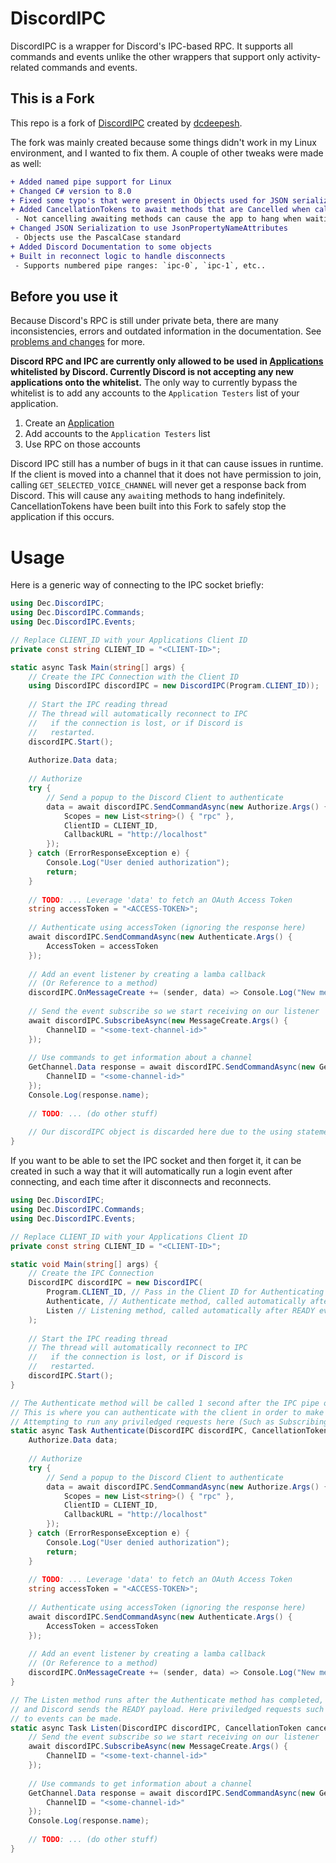 # DiscordIPC
DiscordIPC is a wrapper for Discord's IPC-based RPC. It supports all commands and events unlike the other wrappers that support only activity-related commands and events.

## This is a Fork
This repo is a fork of [DiscordIPC](https://www.github.com/dcdeepesh/DiscordIPC) created by [dcdeepesh](https://www.github.com/dcdeepesh).

The fork was mainly created because some things didn't work in my Linux environment, and I wanted to fix them. A couple of other tweaks were made as well:

```diff
+ Added named pipe support for Linux
+ Changed C# version to 8.0
+ Fixed some typo's that were present in Objects used for JSON serialization
+ Added CancellationTokens to await methods that are Cancelled when calling .Dispose() on the IPC Client
 - Not cancelling awaiting methods can cause the app to hang when waiting for ipc messages
+ Changed JSON Serialization to use JsonPropertyNameAttributes
 - Objects use the PascalCase standard
+ Added Discord Documentation to some objects
+ Built in reconnect logic to handle disconnects
 - Supports numbered pipe ranges: `ipc-0`, `ipc-1`, etc..
```

## Before you use it
Because Discord's RPC is still under private beta, there are many inconsistencies, errors and outdated information in the documentation. See [problems and changes](#problems-and-changes) for more.

**Discord RPC and IPC are currently only allowed to be used in [Applications](https://discord.com/developers/applications) whitelisted by Discord. Currently Discord is not accepting any new applications onto the whitelist.** The only way to currently bypass the whitelist is to add any accounts to the `Application Testers` list of your application.
1) Create an [Application](https://discord.com/developers/applications)
2) Add accounts to the `Application Testers` list
3) Use RPC on those accounts

Discord IPC still has a number of bugs in it that can cause issues in runtime. If the client is moved into a channel that it does not have permission to join, calling `GET_SELECTED_VOICE_CHANNEL` will never get a response back from Discord. This will cause any `await`ing methods to hang indefinitely. CancellationTokens have been built into this Fork to safely stop the application if this occurs.

# Usage
Here is a generic way of connecting to the IPC socket briefly:
```c#
using Dec.DiscordIPC;
using Dec.DiscordIPC.Commands;
using Dec.DiscordIPC.Events;

// Replace CLIENT_ID with your Applications Client ID
private const string CLIENT_ID = "<CLIENT-ID>";

static async Task Main(string[] args) {
    // Create the IPC Connection with the Client ID
    using DiscordIPC discordIPC = new DiscordIPC(Program.CLIENT_ID));
    
    // Start the IPC reading thread
    // The thread will automatically reconnect to IPC
    //   if the connection is lost, or if Discord is
    //   restarted.
    discordIPC.Start();
    
    Authorize.Data data;
    
    // Authorize
    try {
        // Send a popup to the Discord Client to authenticate
        data = await discordIPC.SendCommandAsync(new Authorize.Args() {
            Scopes = new List<string>() { "rpc" },
            ClientID = CLIENT_ID,
            CallbackURL = "http://localhost"
        });
    } catch (ErrorResponseException e) {
        Console.Log("User denied authorization");
        return;
    }
    
    // TODO: ... Leverage 'data' to fetch an OAuth Access Token
    string accessToken = "<ACCESS-TOKEN>";
    
    // Authenticate using accessToken (ignoring the response here)
    await discordIPC.SendCommandAsync(new Authenticate.Args() {
        AccessToken = accessToken
    });
    
    // Add an event listener by creating a lamba callback
    // (Or Reference to a method)
    discordIPC.OnMessageCreate += (sender, data) => Console.Log("New message!");
    
    // Send the event subscribe so we start receiving on our listener
    await discordIPC.SubscribeAsync(new MessageCreate.Args() {
        ChannelID = "<some-text-channel-id>"
    });
    
    // Use commands to get information about a channel
    GetChannel.Data response = await discordIPC.SendCommandAsync(new GetChannel.Args() {
        ChannelID = "<some-channel-id>"
    });
    Console.Log(response.name);
    
    // TODO: ... (do other stuff)
    
    // Our discordIPC object is discarded here due to the using statement
}
```

If you want to be able to set the IPC socket and then forget it, it can be created in such a way that it will automatically run a login event after connecting, and each time after it disconnects and reconnects.

```c#
using Dec.DiscordIPC;
using Dec.DiscordIPC.Commands;
using Dec.DiscordIPC.Events;

// Replace CLIENT_ID with your Applications Client ID
private const string CLIENT_ID = "<CLIENT-ID>";

static void Main(string[] args) {
    // Create the IPC Connection
    DiscordIPC discordIPC = new DiscordIPC(
        Program.CLIENT_ID, // Pass in the Client ID for Authenticating
        Authenticate, // Authenticate method, called automatically after connecting
        Listen // Listening method, called automatically after READY event received
    );
    
    // Start the IPC reading thread
    // The thread will automatically reconnect to IPC
    //   if the connection is lost, or if Discord is
    //   restarted.
    discordIPC.Start();
}

// The Authenticate method will be called 1 second after the IPC pipe opens
// This is where you can authenticate with the client in order to make priviledged requests
// Attempting to run any priviledged requests here (Such as Subscribing to Events) will hang
static async Task Authenticate(DiscordIPC discordIPC, CancellationToken cancellationToken) {
    Authorize.Data data;
    
    // Authorize
    try {
        // Send a popup to the Discord Client to authenticate
        data = await discordIPC.SendCommandAsync(new Authorize.Args() {
            Scopes = new List<string>() { "rpc" },
            ClientID = CLIENT_ID,
            CallbackURL = "http://localhost"
        });
    } catch (ErrorResponseException e) {
        Console.Log("User denied authorization");
        return;
    }
    
    // TODO: ... Leverage 'data' to fetch an OAuth Access Token
    string accessToken = "<ACCESS-TOKEN>";
    
    // Authenticate using accessToken (ignoring the response here)
    await discordIPC.SendCommandAsync(new Authenticate.Args() {
        AccessToken = accessToken
    });
    
    // Add an event listener by creating a lamba callback
    // (Or Reference to a method)
    discordIPC.OnMessageCreate += (sender, data) => Console.Log("New message!");
}

// The Listen method runs after the Authenticate method has completed,
// and Discord sends the READY payload. Here priviledged requests such as subscribing
// to events can be made.
static async Task Listen(DiscordIPC discordIPC, CancellationToken cancellationToken) {
    // Send the event subscribe so we start receiving on our listener
    await discordIPC.SubscribeAsync(new MessageCreate.Args() {
        ChannelID = "<some-text-channel-id>"
    });
    
    // Use commands to get information about a channel
    GetChannel.Data response = await discordIPC.SendCommandAsync(new GetChannel.Args() {
        ChannelID = "<some-channel-id>"
    });
    Console.Log(response.name);
    
    // TODO: ... (do other stuff)
}
```